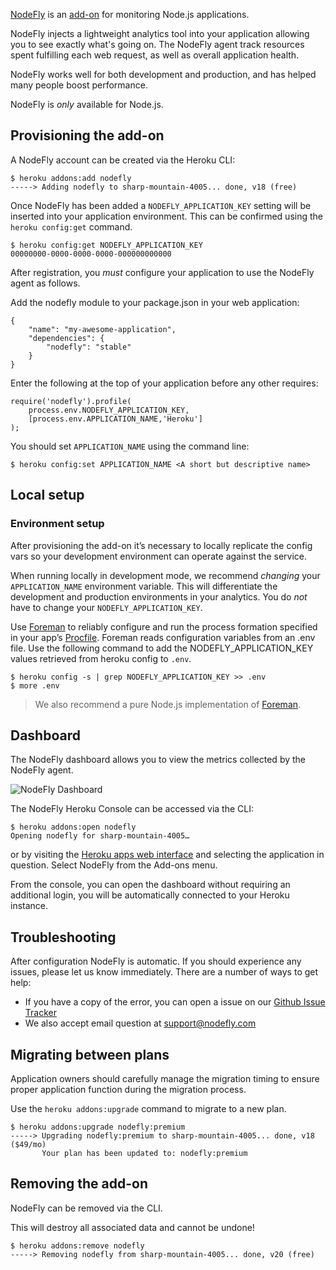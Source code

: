 [NodeFly](http://addons.heroku.com/nodefly) is an [add-on](http://addons.heroku.com) for monitoring Node.js applications.

NodeFly injects a lightweight analytics tool into your application
allowing you to see exactly what's going on.
The NodeFly agent track resources spent fulfilling each web request,
as well as overall application health.

NodeFly works well for both development and production,
and has helped many people boost performance.

NodeFly is _only_ available for Node.js.

## Provisioning the add-on

A NodeFly account can be created via the Heroku CLI:

    $ heroku addons:add nodefly
    -----> Adding nodefly to sharp-mountain-4005... done, v18 (free)

Once NodeFly has been added a `NODEFLY_APPLICATION_KEY` 
setting will be inserted into your application environment.
This can be confirmed using the `heroku config:get` command.

    $ heroku config:get NODEFLY_APPLICATION_KEY
    00000000-0000-0000-0000-000000000000

After registration, you _must_ configure your application to use the NodeFly agent as follows.

Add the nodefly module to your package.json in your web application:

    {
        "name": "my-awesome-application",
        "dependencies": {
            "nodefly": "stable"
        }
    }

Enter the following at the top of your application before any other requires:

    require('nodefly').profile(
        process.env.NODEFLY_APPLICATION_KEY,
        [process.env.APPLICATION_NAME,'Heroku']
    );

You should set `APPLICATION_NAME` using the command line:
    
    $ heroku config:set APPLICATION_NAME <A short but descriptive name>

## Local setup

### Environment setup

After provisioning the add-on it’s necessary to locally replicate the config vars so your development environment can operate against the service.

When running locally in development mode, we recommend _changing_ your `APPLICATION_NAME` environment variable.
This will differentiate the development and production environments in your analytics.
You do _not_ have to change your `NODEFLY_APPLICATION_KEY`.

Use [Foreman](//devcenter.heroku.com/articles/procfile#developing-locally-with-foreman) 
to reliably configure and run the process formation specified in your app’s 
[Procfile](//devcenter.heroku.com/articles/procfile#declaring-process-types).
Foreman reads configuration variables from an .env file. 
Use the following command to add the NODEFLY_APPLICATION_KEY values retrieved from heroku config to `.env`.

    $ heroku config -s | grep NODEFLY_APPLICATION_KEY >> .env
    $ more .env

>  We also recommend a pure Node.js implementation of [Foreman](https://npmjs.org/package/foreman).

## Dashboard

The NodeFly dashboard allows you to view the metrics collected by the NodeFly agent.

![NodeFly Dashboard](//raw.github.com/gist/7242786cbbcf5b044971/aa844493dfdd04bf53c5c9423f9dce8d42a38e62/dashboard.png)

The NodeFly Heroku Console can be accessed via the CLI:

    $ heroku addons:open nodefly
    Opening nodefly for sharp-mountain-4005…

or by visiting the [Heroku apps web interface](http://heroku.com/myapps) and selecting the application in question. Select NodeFly from the Add-ons menu.

From the console, you can open the dashboard without requiring an additional login, you will be automatically connected to your Heroku instance.

## Troubleshooting

After configuration NodeFly is automatic.
If you should experience any issues, please let us know immediately.
There are a number of ways to get help:

- If you have a copy of the error, you can open a issue on our [Github Issue Tracker](https://github.com/NodeFly/NodeFly/issues)
- We also accept email question at support@nodefly.com

## Migrating between plans

Application owners should carefully manage the migration timing to ensure proper application function during the migration process.

Use the `heroku addons:upgrade` command to migrate to a new plan.

    $ heroku addons:upgrade nodefly:premium
    -----> Upgrading nodefly:premium to sharp-mountain-4005... done, v18 ($49/mo)
           Your plan has been updated to: nodefly:premium

## Removing the add-on

NodeFly can be removed via the  CLI.

This will destroy all associated data and cannot be undone!

    $ heroku addons:remove nodefly
    -----> Removing nodefly from sharp-mountain-4005... done, v20 (free)

